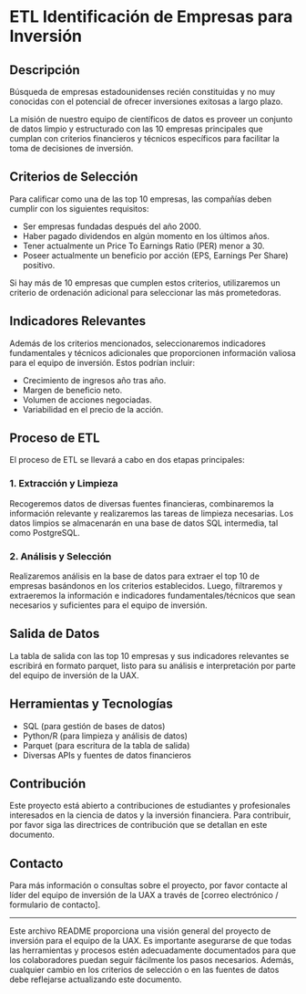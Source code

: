 # ETL Identificación de Empresas para Inversión

## Descripción
Búsqueda de empresas estadounidenses recién constituidas y no muy conocidas con el potencial de ofrecer inversiones exitosas a largo plazo. 

La misión de nuestro equipo de científicos de datos es proveer un conjunto de datos limpio y estructurado con las 10 empresas principales que cumplan con criterios financieros y técnicos específicos para facilitar la toma de decisiones de inversión.

## Criterios de Selección
Para calificar como una de las top 10 empresas, las compañías deben cumplir con los siguientes requisitos:

- Ser empresas fundadas después del año 2000.
- Haber pagado dividendos en algún momento en los últimos años.
- Tener actualmente un Price To Earnings Ratio (PER) menor a 30.
- Poseer actualmente un beneficio por acción (EPS, Earnings Per Share) positivo.

Si hay más de 10 empresas que cumplen estos criterios, utilizaremos un criterio de ordenación adicional para seleccionar las más prometedoras.

## Indicadores Relevantes
Además de los criterios mencionados, seleccionaremos indicadores fundamentales y técnicos adicionales que proporcionen información valiosa para el equipo de inversión. Estos podrían incluir:

- Crecimiento de ingresos año tras año.
- Margen de beneficio neto.
- Volumen de acciones negociadas.
- Variabilidad en el precio de la acción.

## Proceso de ETL
El proceso de ETL se llevará a cabo en dos etapas principales:

### 1. Extracción y Limpieza
Recogeremos datos de diversas fuentes financieras, combinaremos la información relevante y realizaremos las tareas de limpieza necesarias. Los datos limpios se almacenarán en una base de datos SQL intermedia, tal como PostgreSQL.

### 2. Análisis y Selección
Realizaremos análisis en la base de datos para extraer el top 10 de empresas basándonos en los criterios establecidos. Luego, filtraremos y extraeremos la información e indicadores fundamentales/técnicos que sean necesarios y suficientes para el equipo de inversión.

## Salida de Datos
La tabla de salida con las top 10 empresas y sus indicadores relevantes se escribirá en formato parquet, listo para su análisis e interpretación por parte del equipo de inversión de la UAX.

## Herramientas y Tecnologías
- SQL (para gestión de bases de datos)
- Python/R (para limpieza y análisis de datos)
- Parquet (para escritura de la tabla de salida)
- Diversas APIs y fuentes de datos financieros

## Contribución
Este proyecto está abierto a contribuciones de estudiantes y profesionales interesados en la ciencia de datos y la inversión financiera. Para contribuir, por favor siga las directrices de contribución que se detallan en este documento.

## Contacto
Para más información o consultas sobre el proyecto, por favor contacte al líder del equipo de inversión de la UAX a través de [correo electrónico / formulario de contacto].

---

Este archivo README proporciona una visión general del proyecto de inversión para el equipo de la UAX. Es importante asegurarse de que todas las herramientas y procesos estén adecuadamente documentados para que los colaboradores puedan seguir fácilmente los pasos necesarios. Además, cualquier cambio en los criterios de selección o en las fuentes de datos debe reflejarse actualizando este documento.
